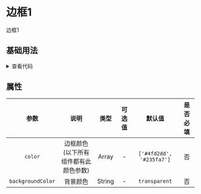 <!-- 加载 demo 组件 start -->
<script setup>
import demo from './demo.vue'
</script>
<!-- 加载 demo 组件 end -->

<!-- 正文开始 -->

# 边框1

边框1

## 基础用法
<ClientOnly>
  <demo />
</ClientOnly>
<details>
<summary>查看代码</summary>

<<< @/Border/BorderBox1/demo.vue

</details>


## 属性
参数 | 说明 | 类型 | 可选值 | 默认值 | 是否必填
:-: | :-: | :-: | :-: | :-: | :-:
`color` | 边框颜色(以下所有组件都有此颜色参数) | Array | - | `['#4fd2dd', '#235fa7']` | 否 
`backgroundColor` | 背景颜色 | String | - | `transparent` | 否 

